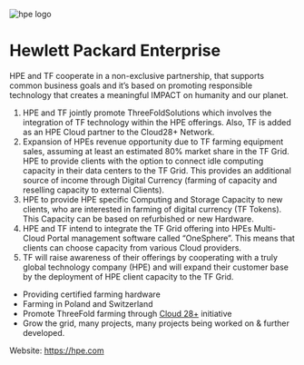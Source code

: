 ![hpe logo](/ecosystem/img/hpe-logo.jpg)


# Hewlett Packard Enterprise

HPE and TF cooperate in a non-exclusive partnership, that supports common business goals and it’s based on promoting responsible technology that creates a meaningful IMPACT on humanity and our planet.

1. HPE and TF jointly promote ThreeFoldSolutions which involves the integration of TF technology within the HPE offerings. Also, TF is added as an HPE Cloud partner to the Cloud28+ Network.  
2. Expansion of HPEs revenue opportunity due to TF farming equipment sales, assuming at least an estimated 80% market share in the TF Grid. HPE to provide clients with the option to connect idle computing capacity in their data centers to the TF Grid. This provides an additional source of income through Digital Currency (farming of capacity and reselling capacity to external Clients).  
3. HPE to provide HPE specific Computing and Storage Capacity to new clients, who are interested in farming of digital currency (TF Tokens). This Capacity can be based on refurbished or new Hardware. 
4. HPE and TF intend to integrate the TF Grid offering into HPEs Multi-Cloud Portal management software called “OneSphere”. This means that clients can choose capacity from various Cloud providers. 
5. TF will raise awareness of their offerings by cooperating with a truly global technology company (HPE) and will expand their customer base by the deployment of HPE client capacity to the TF Grid​.

- Providing certified farming hardware
- Farming in Poland and Switzerland
- Promote ThreeFold farming through [Cloud 28+](https://cloud28plus.com/EMEA/catalogue/ThreeFold-Farming) initiative
- Grow the grid, many projects, many projects being worked on & further developed.

Website:  https://hpe.com